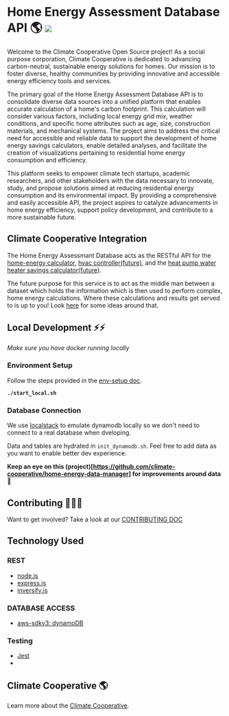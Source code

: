 # Home Energy Assessment Database API 🌎 [![](https://img.shields.io/badge/discord-8A2BE2)](https://discord.com/channels/1234653337547440190)


Welcome to the Climate Cooperative Open Source project! As a social purpose corporation, Climate Cooperative is dedicated to advancing carbon-neutral, sustainable energy solutions for homes. Our mission is to foster diverse, healthy communities by providing innovative and accessible energy efficiency tools and services.

The primary goal of the Home Energy Assessment Database API is to consolidate diverse data sources into a unified platform that enables accurate calculation of a home's carbon footprint. This calculation will consider various factors, including local energy grid mix, weather conditions, and specific home attributes such as age, size, construction materials, and mechanical systems. The project aims to address the critical need for accessible and reliable data to support the development of home energy savings calculators, enable detailed analyses, and facilitate the creation of visualizations pertaining to residential home energy consumption and efficiency.

This platform seeks to empower climate tech startups, academic researchers, and other stakeholders with the data necessary to innovate, study, and propose solutions aimed at reducing residential energy consumption and its environmental impact. By providing a comprehensive and easily accessible API, the project aspires to catalyze advancements in home energy efficiency, support policy development, and contribute to a more sustainable future.


## Climate Cooperative Integration

The Home Energy Assessmant Database acts as the RESTful API for the [home-energy calculator](https://github.com/climate-cooperative/home-energy-calculator), [hvac controller(future)](https://github.com/climate-cooperative/hvac-savings-calculator), and the [heat pump water heater savings calculator(future)](https://github.com/climate-cooperative/heat-pump-water-heater-savings-calculator).

The future purpose for this service is to act as the middle man between a dataset which holds the information which is then used to perform complex, home energy calculations. Where these calculations and results get served to is up to you! Look [here](https://github.com/climate-cooperative/home-energy-assessment-database/discussions/42) for some ideas around that.

## Local Development ⚡️⚡️

*Make sure you have docker running locally*

### Environment Setup

Follow the steps provided in the [env-setup doc](./help/env-setup.md).

**`./start_local.sh`**

### Database Connection

We use [localstack](https://docs.localstack.cloud/user-guide/aws/dynamodb/) to emulate dynamodb locally so we don't need to connect to a real database when dveloping.

Data and tables are hydrated in `init_dynamodb.sh`. Feel free to add data as you want to enable better dev experience.

**Keep an eye on this (project)[https://github.com/climate-cooperative/home-energy-data-manager] for improvements around data** 🚀

## Contributing 🎉🥳🙏

Want to get involved? Take a look at our [CONTRIBUTING DOC](./CONTRIBUTING.md)

## Technology Used

### REST

- [node.js](https://nodejs.org/en)
- [express.js](https://expressjs.com/)
- [inversify.js](https://inversify.io/)

### DATABASE ACCESS

- [aws-sdkv3: dynamoDB](https://docs.aws.amazon.com/AWSJavaScriptSDK/v3/latest/client/dynamodb/)

### Testing

- [Jest](https://jestjs.io/)
- 

## Climate Cooperative 🌎

Learn more about the [Climate Cooperative](https://www.climate-cooperative.org).